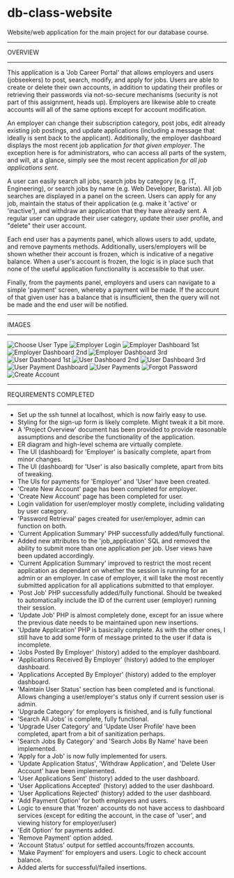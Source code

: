 # db-class-website

Website/web application for the main project for our database course.


************
  OVERVIEW
************

This application is a 'Job Career Portal' that allows employers and users (jobseekers) to post, search, modify, and apply for jobs. Users are able to create or delete their own accounts, in addition to updating their profiles or retrieving their passwords via not-so-secure mechanisms (security is not part of this assignment, heads up). Employers are likewise able to create accounts will all of the same options except for account modification.

An employer can change their subscription category, post jobs, edit already existing job postings, and update applications (including a message that ideally is sent back to the applicant). Additionally, the employer dashboard displays the most recent job application *for that given employer*. The exception here is for administrators, who can access all parts of the system, and will, at a glance, simply see the most recent application *for all job applications sent*.

A user can easily search all jobs, search jobs by category (e.g. IT, Engineering), or search jobs by name (e.g. Web Developer, Barista). All job searches are displayed in a panel on the screen. Users can apply for any job, maintain the status of their application (e.g. make it 'active' or 'inactive'), and withdraw an application that they have already sent. A regular user can upgrade their user category, update their user profile, and "delete" their user account.

Each end user has a payments panel, which allows users to add, update, and remove payments methods. Additionally, users/employers will be shown whether their account is frozen, which is indicative of a negative balance. When a user's account is frozen, the logic is in place such that none of the useful application functionality is accessible to that user.

Finally, from the payments panel, employers and users can navigate to a simple 'payment' screen, whereby a payment will be made. If the account of that given user has a balance that is insufficient, then the query will not be made and the end user will be notified.

**********
  IMAGES
**********

![Choose User Type](img/screen1.jpg)
![Employer Login](img/screen2.JPG)
![Employer Dashboard 1st](img/screen3.JPG)
![Employer Dashboard 2nd](img/screen4.JPG)
![Employer Dashboard 3rd](img/screen5.JPG)
![User Dashboard 1st](img/screen6.JPG)
![User Dashboard 2nd](img/screen7.JPG)
![User Dashboard 3rd](img/screen8.JPG)
![User Payment Dashboard](img/screen9.JPG)
![User Payments](img/screen10.JPG)
![Forgot Password](img/screen11.JPG)
![Create Account](img/screen12.JPG)

*************************
  REQUIREMENTS COMPLETED  
*************************

- Set up the ssh tunnel at localhost, which is now fairly easy to use.
- Styling for the sign-up form is likely complete. Might tweak it a bit more.
- A 'Project Overview' document has been provided to provide reasonable assumptions and describe the functionality of the application.
- ER diagram and high-level schema are virtually complete.
- The UI (dashboard) for 'Employer' is basically complete, apart from minor changes.
- The UI (dashboard) for 'User' is also basically complete, apart from bits of tweaking.
- The UIs for payments for 'Employer' and 'User' have been created.
- 'Create New Account' page has been completed for employer.
- 'Create New Account' page has been completed for user.
- Login validation for user/employer mostly complete, including validating by user category.
- 'Password Retrieval' pages created for user/employer, admin can function on both.
- 'Current Application Summary' PHP successfully added/fully functional.
- Added new attributes to the 'job_application' SQL and removed the ability to submit more than one application per job. User views have been updated accordingly.
- 'Current Application Summary' improved to restrict the most recent application as dependant on whether the session is running for an admin or an employer. In case of employer, it will take the most recently submitted application for all applications submitted to that employer.
- 'Post Job' PHP successfully added/fully functional. Should be tweaked to automatically include the ID of the current user (employer) running their session.
- 'Update Job' PHP is almost completely done, except for an issue where the previous date needs to be maintained upon new insertions.
- 'Update Application' PHP is basically complete. As with the other ones, I still have to add some form of message printed to the user if data is incomplete.
- 'Jobs Posted By Employer' (history) added to the employer dashboard.
- 'Applications Received By Employer' (history) added to the employer dashboard.
- 'Applications Accepted By Employer' (history) added to the employer dashboard.
- 'Maintain User Status' section has been completed and is functional. Allows changing a user/employer's status only if current session user is admin.
- 'Upgrade Category' for employers is finished, and is fully functional
- 'Search All Jobs' is complete, fully functional.
- 'Upgrade User Category' and 'Update User Profile' have been completed, apart from a bit of sanitization perhaps.
- 'Search Jobs By Category' and 'Search Jobs By Name' have been implemented.
- 'Apply for a Job' is now fully implemented for users.
- 'Update Application Status', 'Withdraw Application', and 'Delete User Account' have been implemented.
- 'User Applications Sent' (history) added to the user dashboard.
- 'User Applications Accepted' (history) added to the user dashboard.
- 'User Applications Rejected' (history) added to the user dashboard.
- 'Add Payment Option' for both employers and users.
- Logic to ensure that 'frozen' accounts do not have access to dashboard services (except for editing the account, in the case of 'user', and viewing history for employer/user)
- 'Edit Option' for payments added.
- 'Remove Payment' option added.
- 'Account Status' output for settled accounts/frozen accounts.
- 'Make Payment' for employers and users. Logic to check account balance.
- Added alerts for successful/failed insertions.
